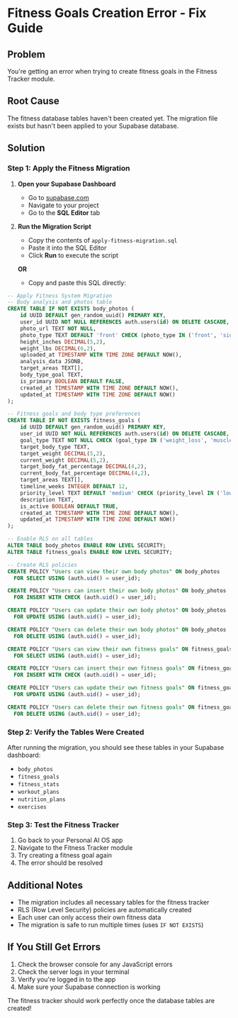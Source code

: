 # Fitness Goals Creation Error - Fix Guide

## Problem

You're getting an error when trying to create fitness goals in the Fitness Tracker module.

## Root Cause

The fitness database tables haven't been created yet. The migration file exists but hasn't been applied to your Supabase database.

## Solution

### Step 1: Apply the Fitness Migration

1. **Open your Supabase Dashboard**
   - Go to [supabase.com](https://supabase.com)
   - Navigate to your project
   - Go to the **SQL Editor** tab

2. **Run the Migration Script**
   - Copy the contents of `apply-fitness-migration.sql`
   - Paste it into the SQL Editor
   - Click **Run** to execute the script

   **OR**
   - Copy and paste this SQL directly:

```sql
-- Apply Fitness System Migration
-- Body analysis and photos table
CREATE TABLE IF NOT EXISTS body_photos (
    id UUID DEFAULT gen_random_uuid() PRIMARY KEY,
    user_id UUID NOT NULL REFERENCES auth.users(id) ON DELETE CASCADE,
    photo_url TEXT NOT NULL,
    photo_type TEXT DEFAULT 'front' CHECK (photo_type IN ('front', 'side', 'back')),
    height_inches DECIMAL(5,2),
    weight_lbs DECIMAL(6,2),
    uploaded_at TIMESTAMP WITH TIME ZONE DEFAULT NOW(),
    analysis_data JSONB,
    target_areas TEXT[],
    body_type_goal TEXT,
    is_primary BOOLEAN DEFAULT FALSE,
    created_at TIMESTAMP WITH TIME ZONE DEFAULT NOW(),
    updated_at TIMESTAMP WITH TIME ZONE DEFAULT NOW()
);

-- Fitness goals and body type preferences
CREATE TABLE IF NOT EXISTS fitness_goals (
    id UUID DEFAULT gen_random_uuid() PRIMARY KEY,
    user_id UUID NOT NULL REFERENCES auth.users(id) ON DELETE CASCADE,
    goal_type TEXT NOT NULL CHECK (goal_type IN ('weight_loss', 'muscle_gain', 'endurance', 'strength', 'flexibility', 'body_recomposition', 'general_fitness')),
    target_body_type TEXT,
    target_weight DECIMAL(5,2),
    current_weight DECIMAL(5,2),
    target_body_fat_percentage DECIMAL(4,2),
    current_body_fat_percentage DECIMAL(4,2),
    target_areas TEXT[],
    timeline_weeks INTEGER DEFAULT 12,
    priority_level TEXT DEFAULT 'medium' CHECK (priority_level IN ('low', 'medium', 'high')),
    description TEXT,
    is_active BOOLEAN DEFAULT TRUE,
    created_at TIMESTAMP WITH TIME ZONE DEFAULT NOW(),
    updated_at TIMESTAMP WITH TIME ZONE DEFAULT NOW()
);

-- Enable RLS on all tables
ALTER TABLE body_photos ENABLE ROW LEVEL SECURITY;
ALTER TABLE fitness_goals ENABLE ROW LEVEL SECURITY;

-- Create RLS policies
CREATE POLICY "Users can view their own body photos" ON body_photos
  FOR SELECT USING (auth.uid() = user_id);

CREATE POLICY "Users can insert their own body photos" ON body_photos
  FOR INSERT WITH CHECK (auth.uid() = user_id);

CREATE POLICY "Users can update their own body photos" ON body_photos
  FOR UPDATE USING (auth.uid() = user_id);

CREATE POLICY "Users can delete their own body photos" ON body_photos
  FOR DELETE USING (auth.uid() = user_id);

CREATE POLICY "Users can view their own fitness goals" ON fitness_goals
  FOR SELECT USING (auth.uid() = user_id);

CREATE POLICY "Users can insert their own fitness goals" ON fitness_goals
  FOR INSERT WITH CHECK (auth.uid() = user_id);

CREATE POLICY "Users can update their own fitness goals" ON fitness_goals
  FOR UPDATE USING (auth.uid() = user_id);

CREATE POLICY "Users can delete their own fitness goals" ON fitness_goals
  FOR DELETE USING (auth.uid() = user_id);
```

### Step 2: Verify the Tables Were Created

After running the migration, you should see these tables in your Supabase dashboard:

- `body_photos`
- `fitness_goals`
- `fitness_stats`
- `workout_plans`
- `nutrition_plans`
- `exercises`

### Step 3: Test the Fitness Tracker

1. Go back to your Personal AI OS app
2. Navigate to the Fitness Tracker module
3. Try creating a fitness goal again
4. The error should be resolved

## Additional Notes

- The migration includes all necessary tables for the fitness tracker
- RLS (Row Level Security) policies are automatically created
- Each user can only access their own fitness data
- The migration is safe to run multiple times (uses `IF NOT EXISTS`)

## If You Still Get Errors

1. Check the browser console for any JavaScript errors
2. Check the server logs in your terminal
3. Verify you're logged in to the app
4. Make sure your Supabase connection is working

The fitness tracker should work perfectly once the database tables are created!
